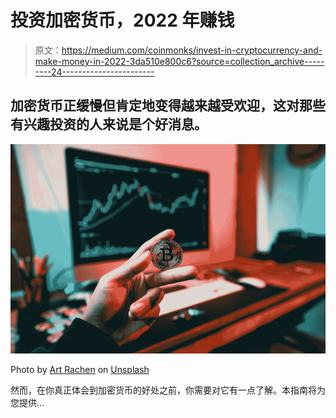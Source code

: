 # 投资加密货币，2022 年赚钱

> 原文：<https://medium.com/coinmonks/invest-in-cryptocurrency-and-make-money-in-2022-3da510e800c6?source=collection_archive---------24----------------------->

## 加密货币正缓慢但肯定地变得越来越受欢迎，这对那些有兴趣投资的人来说是个好消息。

![](img/eb523571a64054c1bb2436204442f77a.png)

Photo by [Art Rachen](https://unsplash.com/@artrachen?utm_source=medium&utm_medium=referral) on [Unsplash](https://unsplash.com?utm_source=medium&utm_medium=referral)

然而，在你真正体会到加密货币的好处之前，你需要对它有一点了解。本指南将为您提供…